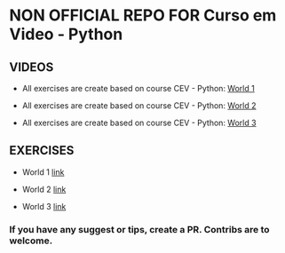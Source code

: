 # NON OFFICIAL REPO FOR Curso em Video - Python

## VIDEOS

* All exercises are create based on course CEV - Python: [World 1](https://www.youtube.com/watch?v=S9uPNppGsGo&list=PLHz_AreHm4dlKP6QQCekuIPky1CiwmdI6)

* All exercises are create based on course CEV - Python: [World 2](https://www.youtube.com/playlist?list=PLHz_AreHm4dk_nZHmxxf_J0WRAqy5Czye)

* All exercises are create based on course CEV - Python: [World 3](https://www.youtube.com/playlist?list=PLHz_AreHm4dksnH2jVTIVNviIMBVYyFnH)

## EXERCISES

* World 1 [link](https://github.com/afreitasdotdev/cev-python/tree/master/mundo1)
	
* World 2 [link](https://github.com/afreitasdotdev/cev-python/tree/master/mundo2)

* World 3 [link](https://github.com/afreitasdotdev/cev-python/tree/master/mundo3)

### If you have any suggest or tips, create a PR. Contribs are to welcome.

